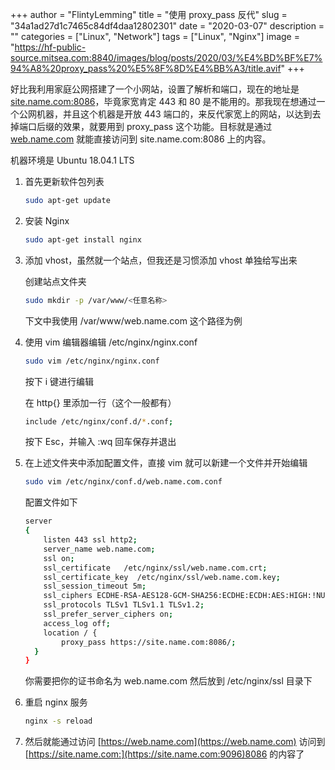 +++
author = "FlintyLemming"
title = "使用 proxy_pass 反代"
slug = "34a1ad27d1c7465c84df4daa12802301"
date = "2020-03-07"
description = ""
categories = ["Linux", "Network"]
tags = ["Linux", "Nginx"]
image = "https://hf-public-source.mitsea.com:8840/images/blog/posts/2020/03/%E4%BD%BF%E7%94%A8%20proxy_pass%20%E5%8F%8D%E4%BB%A3/title.avif"
+++

好比我利用家庭公网搭建了一个小网站，设置了解析和端口，现在的地址是 [site.name.com:8086](http://site.name.com:8086)，毕竟家宽肯定 443 和 80 是不能用的。那我现在想通过一个公网机器，并且这个机器是开放 443 端口的，来反代家宽上的网站，以达到去掉端口后缀的效果，就要用到 proxy_pass 这个功能。目标就是通过 [web.name.com](http://web.name.com) 就能直接访问到 site.name.com:8086 上的内容。

机器环境是 Ubuntu 18.04.1 LTS

1. 首先更新软件包列表

    ```bash
    sudo apt-get update
    ```

2. 安装 Nginx

    ```bash
    sudo apt-get install nginx
    ```

3. 添加 vhost，虽然就一个站点，但我还是习惯添加 vhost 单独给写出来

    创建站点文件夹

    ```bash
    sudo mkdir -p /var/www/<任意名称>
    ```

    下文中我使用 /var/www/web.name.com 这个路径为例

4. 使用 vim 编辑器编辑 /etc/nginx/nginx.conf

    ```bash
    sudo vim /etc/nginx/nginx.conf
    ```

    按下 i 键进行编辑

    在 http{} 里添加一行（这个一般都有）

    ```bash
    include /etc/nginx/conf.d/*.conf;
    ```

    按下 Esc，并输入 :wq 回车保存并退出

5. 在上述文件夹中添加配置文件，直接 vim 就可以新建一个文件并开始编辑

    ```bash
    sudo vim /etc/nginx/conf.d/web.name.com.conf
    ```

    配置文件如下

    ```bash
    server
    {
        listen 443 ssl http2;
        server_name web.name.com;
        ssl on;
        ssl_certificate   /etc/nginx/ssl/web.name.com.crt;
        ssl_certificate_key  /etc/nginx/ssl/web.name.com.key;
        ssl_session_timeout 5m;
        ssl_ciphers ECDHE-RSA-AES128-GCM-SHA256:ECDHE:ECDH:AES:HIGH:!NULL:!aNULL:!MD5:!ADH:!RC4;
        ssl_protocols TLSv1 TLSv1.1 TLSv1.2;
        ssl_prefer_server_ciphers on;
        access_log off;
        location / {
            proxy_pass https://site.name.com:8086/;
      }
    }
    ```

    你需要把你的证书命名为 web.name.com 然后放到 /etc/nginx/ssl 目录下

6. 重启 nginx 服务

    ```bash
    nginx -s reload
    ```

7. 然后就能通过访问 [https://web.name.com](https://web.name.com) 访问到 [https://site.name.com:](https://site.name.com:9096)8086 的内容了